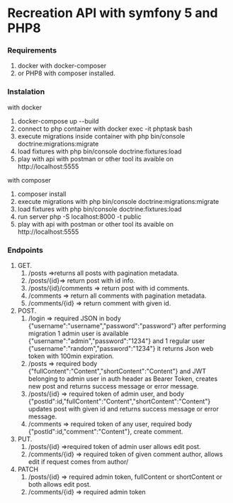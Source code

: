 # Recreation API with symfony 5 and PHP8
### Requirements
1. docker with docker-composer
2. or PHP8 with composer installed.

### Instalation
with docker
1. docker-compose up --build
1. connect to php container with docker exec -it phptask bash
1. execute migrations inside container with php bin/console doctrine:migrations:migrate
1. load fixtures with php bin/console doctrine:fixtures:load
1. play with api with postman or other tool its avaible on http://localhost:5555

with composer
1. composer install
1. execute migrations with php bin/console doctrine:migrations:migrate
1. load fixtures with php bin/console doctrine:fixtures:load
1. run server php -S localhost:8000 -t public   
1. play with api with postman or other tool its avaible on http://localhost:5555

### Endpoints
1. GET.
   1. /posts =>returns all posts with pagination metadata.    
   1. /posts/{id}=> return post with id info.    
   1. /posts/{id}/comments => return post with id comments.    
   1. /comments => return all comments with pagination metadata.    
   1. /comments/{id} => return comment with given id.
2. POST.    
   1. /login => required JSON in body {"username":"username","password":"password"}
   after performing migration 1 admin user is available {"username":"admin","password":"1234"}
   and 1 regular user {"username":"random","password":"1234"}
   it returns Json web token with 100min expiration.    
   1. /posts => required body {"fullContent":"Content","shortContent":"Content"} and JWT belonging to admin user in auth header as Bearer Token, 
   creates new post and returns success message or error message.    
   1. /posts/{id} => required token of admin user, and body {"postId":id,"fullContent":"Content","shortContent":"Content"} updates post with given id 
      and returns success message or error message.
   1. /comments => required token of any user, required body {"postId":id,"comment":"Content"}, create comment.   
3. PUT.
   1. /posts/{id} =>required token of admin user allows edit post.
   1. /comments/{id} => required token of given comment author, allows edit if request comes from author/
4. PATCH
   1. /posts/{id} => required admin token, fullContent or shortContent or both allows edit post.
   1. /comments/{id} => required admin token
